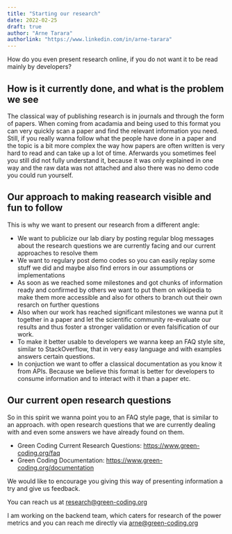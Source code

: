 ```yaml
---
title: "Starting our research"
date: 2022-02-25
draft: true
author: "Arne Tarara"
authorlink: "https://www.linkedin.com/in/arne-tarara"
---
```



How do you even present research online, if you do not want it to be read
mainly by developers?

## How is it currently done, and what is the problem we see

The classical way of publishing research is in journals and through the form
of papers. When coming from acadamia and being used to this format you can
very quickly scan a paper and find the relevant information you need.
Still, if you really wanna follow what the people have done in a paper and the
topic is a bit more complex the way how papers are often written is very hard
to read and can take up a lot of time.
Aferwards you sometimes feel you still did not fully understand it, because
it was only explained in one way and the raw data was not attached and also
there was no demo code you could run yourself.

## Our approach to making reasearch visible and fun to follow
This is why we want to present our research from a different angle:
- We want to publicize our lab diary by posting regular blog messages about
the research questions we are currently facing and our current approaches to
resolve them
- We want to regulary post demo codes so you can easily replay some stuff we
did and maybe also find errors in our assumptions or implementations
- As soon as we reached some milestones and got chunks of information ready
and confirmed by others we want to put them on wikipedia to make them more
accessible and also for others to branch out their own resarch on further questions
- Also when our work has reached significant milestones we wanna put it together
in a paper and let the scientific community re-evaluate our results and thus
foster a stronger validation or even falsification of our work.
- To make it better usable to developers we wanna keep an FAQ style site, similar
to StackOverflow, that in very easy language and with examples answers certain
questions.
- In conjuction we want to offer a classical documentation as you know it from APIs.
Because we believe this format is better for developers to consume information
and to interact with it than a paper etc.


## Our current open research questions
So in this spirit we wanna point you to an FAQ style page, that is similar
to an approach. with open research questions
that we are currently dealing with and even some answers we have already found
on them.

- Green Coding Current Research Questions: https://www.green-coding.org/faq
- Green Coding Documentation: https://www.green-coding.org/documentation

We would like to encourage you giving this way of presenting information a try
and give us feedback.

You can reach us at research@green-coding.org

I am working on the backend team, which caters for research of the power metrics
and you can reach me directly via arne@green-coding.org
